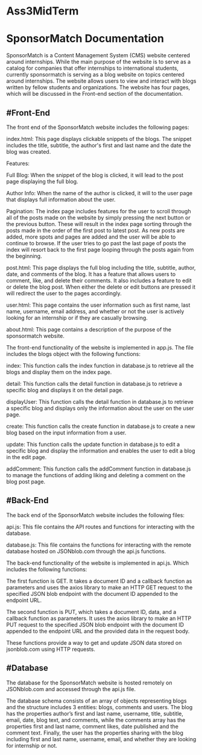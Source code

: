 # Ass3MidTerm
<h1> SponsorMatch Documentation </h1>
 
<p> SponsorMatch is a Content Management System (CMS) website centered around internships. While the main purpose of the website is to serve as a catalog for companies that offer internships to international students, currently sponsormatch is serving as a blog website on topics centered around internships. The website allows users to view and interact with blogs written by fellow students and organizations. The website has four pages, which will be discussed in the Front-end section of the documentation. 
</p>
<h2> #Front-End </h2>

<p> The front end of the SponsorMatch website includes the following pages: </p>

index.html: This page displays clickable snippets of the blogs. The snippet includes the title, subtitle, the author's first and last name and the date the blog was created.  

Features: 

Full Blog: When the snippet of the blog is clicked, it will lead 	to the post page displaying the full blog. 

Author Info: When the name of the author is clicked, it will to 	the user page that displays full information about the user. 

Pagination: The index page includes features for the user to scroll through all of the posts made on the website by simply pressing the next button or the previous button. These will result in the index page sorting through the posts made in the order of the first post to latest post. As new posts are added, more spots and pages are added and the user will be able to continue to browse. If the user tries to go past the last page of posts the index will resort back to the first page looping through the posts again from the beginning. 

post.html: This page displays the full blog including the title, subtitle, author, date, and comments of the blog. It has a feature that allows users to comment, like, and delete their comments. It also includes a feature to edit or delete the blog post. When either the delete or edit buttons are pressed it will redirect the user to the pages accordingly. 

user.html: This page contains the user information such as first name, last name, username, email address, and whether or not the user is actively looking for an internship or if they are casually browsing. 

about.html: This page contains a description of the purpose of the sponsormatch website. 

The front-end functionality of the website is implemented in app.js. The file includes the blogs object with the following functions: 

index: This function calls the index function in database.js to retrieve all the blogs and display them on the index page.  

detail: This function calls the detail function in database.js to retrieve a specific blog and displays it on the detail page. 

displayUser: This function calls the detail function in database.js to retrieve a specific blog and displays only the information about the user on the user page. 

create: This function calls the create function in database.js to create a new blog based on the input information from a user.  

update: This function calls the update function in database.js to edit a specific blog and display the information and enables the user to edit a blog in the edit page. 

addComment: This function calls the addComment function in database.js to manage the functions of adding liking and deleting a comment on the blog post page. 

<h2> #Back-End</h2> 

The back end of the SponsorMatch website includes the following files: 

api.js: This file contains the API routes and functions for interacting with the database. 

database.js: This file contains the functions for interacting with the remote database hosted on JSONblob.com through the api.js functions. 

The back-end functionality of the website is implemented in api.js. Which includes the following functions: 

The first function is GET. It takes a document ID and a callback function as parameters and uses the axios library to make an HTTP GET request to the specified JSON blob endpoint with the document ID appended to the endpoint URL.  

The second function is PUT, which takes a document ID, data, and a callback function as parameters. It uses the axios library to make an HTTP PUT request to the specified JSON blob endpoint with the document ID appended to the endpoint URL and the provided data in the request body.  

These functions provide a way to get and update JSON data stored on jsonblob.com using HTTP requests. 

<h2> #Database </h2>

The database for the SponsorMatch website is hosted remotely on JSONblob.com and accessed through the api.js file.  

The database schema consists of an array of objects representing blogs and the structure includes 3 entities: blogs, comments and users. The blog has the properties author’s first and last name, username, title, subtitle, email, date, blog text, and comments, while the comments array has the properties first and last name, comment likes, date published and the comment text. Finally, the user has the properties sharing with the blog including first and last name, username, email, and whether they are looking for internship or not.  
